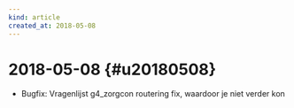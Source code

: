 ```yaml
---
kind: article
created_at: 2018-05-08
---
```


# 2018-05-08 {#u20180508}

* Bugfix: Vragenlijst g4_zorgcon routering fix, waardoor je niet verder kon

